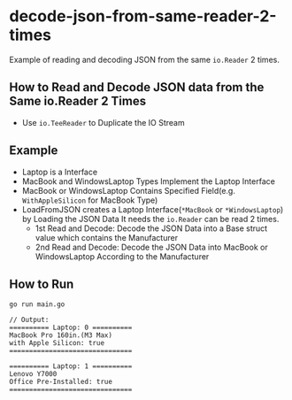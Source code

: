 # decode-json-from-same-reader-2-times

Example of reading and decoding JSON from the same `io.Reader` 2 times.

## How to Read and Decode JSON data from the Same io.Reader 2 Times
* Use `io.TeeReader` to Duplicate the IO Stream

## Example
* Laptop is a Interface
* MacBook and WindowsLaptop Types Implement the Laptop Interface
* MacBook or WindowsLaptop Contains Specified Field(e.g. `WithAppleSilicon` for MacBook Type)
* LoadFromJSON creates a Laptop Interface(`*MacBook` or `*WindowsLaptop`) by Loading the JSON Data
  It needs the `io.Reader` can be read 2 times.
  * 1st Read and Decode: Decode the JSON Data into a Base struct value which contains the Manufacturer
  * 2nd Read and Decode: Decode the JSON Data into MacBook or WindowsLaptop According to the Manufacturer

## How to Run
```
go run main.go

// Output:
========== Laptop: 0 ==========
MacBook Pro 160in.(M3 Max)
with Apple Silicon: true
===============================

========== Laptop: 1 ==========
Lenovo Y7000
Office Pre-Installed: true
===============================
```
